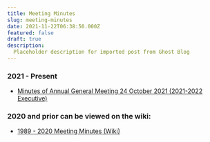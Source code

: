 ```yaml
---
title: Meeting Minutes
slug: meeting-minutes
date: 2021-11-22T06:38:50.000Z
featured: false
draft: true
description:
  Placeholder description for imported post from Ghost Blog 
---
```

### 2021 - Present

*   [Minutes of Annual General Meeting 24 October 2021 (2021-2022 Executive)](https://drive.google.com/file/d/1KZhFSvIXOvrsekSbHJeMz5_oJVE2KGHG/view?usp=sharing)

### 2020 and prior can be viewed on the wiki:

*   [1989 - 2020 Meeting Minutes (Wiki)](https://oldarchive.progsoc.org/wiki/Minutes_of_Meetings)
